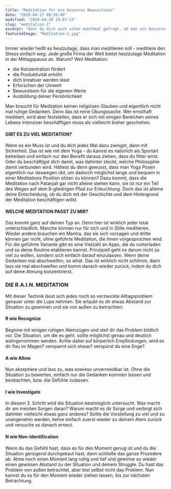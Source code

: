 ```yaml
---
title: "Meditation für ein besseres Bewusstsein"
date: "2020-04-17 08:39:40"
modified: "2020-04-30 19:07:13"
slug: "meditation-2"
excerpt: "Hast du dich auch schon manchmal gefragt, ob man ein besseres Ich wird, wenn man regelmäßig Yoga übt oder meditiert? "
featuredImage: "Meditation-1.jpg"
---
```


Immer wieder heißt es heutzutage, dass man meditieren soll - meditiere den Stress einfach weg. Jede große Firma der Welt bietet heutzutage Meditation in der Mittagspause an. Warum? Weil Meditation:

*   die Konzentration fördert
*   die Produktivität erhöht
*   dich kreativer werden lässt
*   Erforschen der Umwelt
*   Bewusstsein für die eigenen Werte
*   Ausbildung deiner Persönlichkeit

Man braucht für Meditation keinen religiösen Glauben und eigentlich nicht mal ruhige Gedanken. Denn das ist reine Übungssache. Wer ernsthaft meditiert, wird aber feststellen, dass er sich mit einigen Bereichen seines Lebens intensiver beschäftigen muss als vielleicht bisher geschehen.

#### **GIBT ES ZU VIEL MEDITATION?** 

Wenn es ein Muss ist und du dich jedes Mal dazu zwingst, dann mit Sicherheit. Das ist wie mit dem Yoga - du kannst es natürlich als Sportart betreiben und einfach nur den Benefit daraus ziehen, dass du fitter wirst. Oder du beschäftigst dich damit, was dahinter steckt, welche Philosophie damit verbunden wird. Hättest du denn gewusst, dass man Yoga Posen eigentlich nur deswegen übt, um dadurch möglichst lange und bequem in einer Meditations Position sitzen zu können? Dazu kommt, dass die Meditation nach Patanjali gar nicht alleine stehen kann, sie ist nur ein Teil des Weges auf dem 8-gliedrigen Pfad zur Erleuchtung. Doch das ist alleine deine Entscheidung, ob du dich mit der Geschichte und dem Hintergrund der Meditation beschäftigen willst.

#### **WELCHE MEDITATION PASST ZU MIR?** 

Das kommt ganz auf deinen Typ an. Denn hier ist wirklich jeder total unterschiedlich. Manche können nur für sich und in Stille meditieren. Wieder andere brauchen ein Mantra, das sie sich vorsagen und dritte können gar nicht, ohne geführte Meditation, die ihnen vorgesprochen wird. Für die geführte Variante gibt es eine Vielzahl an Apps, die du runterladen und so deine Routine etablieren kannst. Prinzipiell geht es darum nicht zu viel zu wollen, sondern sich einfach darauf einzulassen. Wenn deine Gedanken mal abschweifen, so what. Das ist wirklich nicht schlimm, dann lass sie mal abschweifen und komm danach wieder zurück, indem du dich auf deine Atmung konzentrierst.

### **DIE R.A.I.N. MEDITATION** 

Mit dieser Technik lässt sich jedes noch so verzwickte Alltagsproblem genauer unter die Lupe nehmen. Sie erlaubt es dir etwas Abstand zur Situation zu gewinnen und sie von außen zu betrachten:

#### **R wie Recognize**

Beginne mit einigen ruhigen Atemzügen und stell dir das Problem bildlich vor. Die Situation, um die es geht, sollte möglichst genau und deutlich wahrgenommen werden. Achte dabei auf körperlich Empfindungen, wird es dir flau im Magen? verspannt sich etwas? verspürst du eine Enge?

#### **A wie Allow** 

Nun akzeptiere und lass zu, was sowieso unvermeidbar ist. Ohne die Situation zu bewerten, einfach nur die Gedanken kommen lassen und beobachten, bzw. die Gefühle zulassen.

#### **I wie Investigate** 

In diesem 3. Schritt wird die Situation bestmöglich untersucht. Was macht dir am meisten Sorgen daran? Warum macht es dir Sorge und verbirgt sich dahinter vielleicht etwas ganz anderes? Sollte die Vorstellung zu viel und zu unangenehm werden, kehre einfach zuerst wieder zu deinem Atem zurück und versuche es danach erneut.

#### **N wie Non-Identification** 

Wenn du das Gefühl hast, dass es für den Moment genug ist und du die Situation genügend durchgekaut hast, dann schließe das ganze Prozedere ab. Atme noch einen Moment lang ruhig und tief und gewinne so wieder einen gewissen Abstand zu der Situation und deinem Struggle. Du hast das Problem von außen betrachtet, aber bist selbst nicht das Problem. Nun kannst du es für den Moment wieder ziehen lassen, bis zur nächsten Betrachtung.